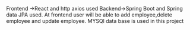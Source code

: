 Frontend ->React and http axios used
Backend->Spring Boot and Spring data JPA used.
At frontend user will be able to add employee,delete employee and update employee.
MYSQl data base is used in this project
